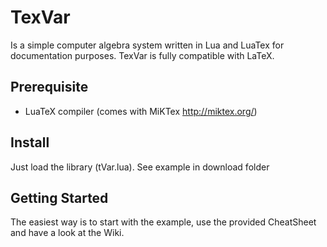 # TexVar
Is a simple computer algebra system written in Lua and LuaTex for documentation purposes.
TexVar is fully compatible with LaTeX. 

## Prerequisite
* LuaTeX compiler (comes with MiKTex http://miktex.org/)

## Install
Just load the library (tVar.lua).
See example in download folder

## Getting Started
The easiest way is to start with the example, use the provided CheatSheet and have a look at the Wiki.